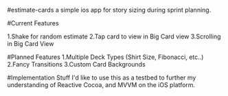 #estimate-cards
a simple ios app for story sizing during sprint planning.

#Current Features

1.Shake for random estimate
2.Tap card to view in Big Card view
3.Scrolling in Big Card View

#Planned Features
1.Multiple Deck Types (Shirt Size, Fibonacci, etc..)
2.Fancy Transitions
3.Custom Card Backgrounds

#Implementation Stuff
I'd like to use this as a testbed to further my understanding of Reactive Cocoa, and MVVM on the iOS platform.

